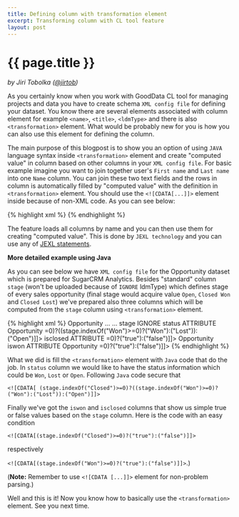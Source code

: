 ```yaml
---
title: Defining column with transformation element
excerpt: Transforming column with CL tool feature
layout: post
---
```


# {{ page.title }}
_by Jiri Tobolka ([@jirtob](http://twitter.com/jirtob))_

As you certainly know when you work with GoodData CL tool for managing projects and data you have to create schema `XML config file` for defining your dataset. You know there are several elements associated with column element for example `<name>`, `<title>`, `<ldmType>` and there is also `<transformation>` element. What would be probably new for you is how you can also use this element for defining the column. 

The main purpose of this blogpost is to show you an option of using `JAVA` language syntax inside `<transformation>` element and create "computed value" in column based on other columns in your `XML config file`. For basic example imagine you want to join together user's `First name` and `Last name` into one `Name` column. You can join these two text fields and the rows in column is automatically filled by "computed value" with the definition in `<transformation>` element. You should use the `<![CDATA[...]]>` element inside because of non-XML code. As you can see below:

{% highlight xml %}
<transformation><![CDATA[ lastname+", "+firstname]]></transformation>
{% endhighlight %}


The feature loads all columns by name and you can then use them for creating "computed value". This is done by `JEXL technology` and you can use any of [JEXL statements](http://commons.apache.org/jexl/reference/syntax.html).


**More detailed example using Java**

As you can see below we have `XML config file` for the Opportunity dataset which is prepared for SugarCRM Analytics. Besides "standard" column `stage` (won't be uploaded because of `IGNORE` ldmType) which defines stage of every sales opportunity (final stage would acquire value `Open`, `Closed Won` and `Closed Lost`) we've prepared also three columns which will be computed from the `stage` column using `<transformation>` element.

{% highlight xml %}
<schema>
  <name>Opportunity</name>
  <columns>
     ...
     ...
      <column>
        <name>stage</name>
        <title>Opportunity Type</title>
          <ldmType>IGNORE</ldmType>
      </column>
      <column>
        <name>status</name>
        <title>Opportunity Status</title>
          <ldmType>ATTRIBUTE</ldmType>
          <folder>Opportunity</folder>
          <transformation><![CDATA[ (stage.indexOf("Closed")>=0)?((stage.indexOf("Won")>=0)?("Won"):("Lost")):("Open")]]></transformation>
      </column>
      <column>
        <name>isclosed</name>
        <title>Opportunity Is Closed</title>
          <ldmType>ATTRIBUTE</ldmType>
          <transformation><![CDATA[(stage.indexOf("Closed")>=0)?("true"):("false")]]></transformation>
          <folder>Opportunity</folder>
      </column>
      <column>
        <name>iswon</name>
        <title>Opportunity Is Won</title>
          <ldmType>ATTRIBUTE</ldmType>
          <folder>Opportunity</folder>
          <transformation><![CDATA[(stage.indexOf("Won")>=0)?("true"):("false")]]></transformation>
      </column>
  </columns>
</schema>
{% endhighlight %}

What we did is fill the `<transformation>` element with `Java` code that do the job. In `status` column we would like to have the status information which could be `Won`, `Lost` or `Open`. Following `Java` code secure that

`<![CDATA[ (stage.indexOf("Closed")>=0)?((stage.indexOf("Won")>=0)?("Won"):("Lost")):("Open")]]>`

Finally we've got the `iswon` and `isclosed` columns that show us simple true or false values based on the `stage` column. Here is the code with an easy condition

`<![CDATA[(stage.indexOf("Closed")>=0)?("true"):("false")]]>`  

respectively

`<![CDATA[(stage.indexOf("Won")>=0)?("true"):("false")]]>`.)

(**Note:** Remember to use `<![CDATA [...]]>` element for non-problem parsing.)

Well and this is it! Now you know how to basically use the `<transformation>` element. See you next time.